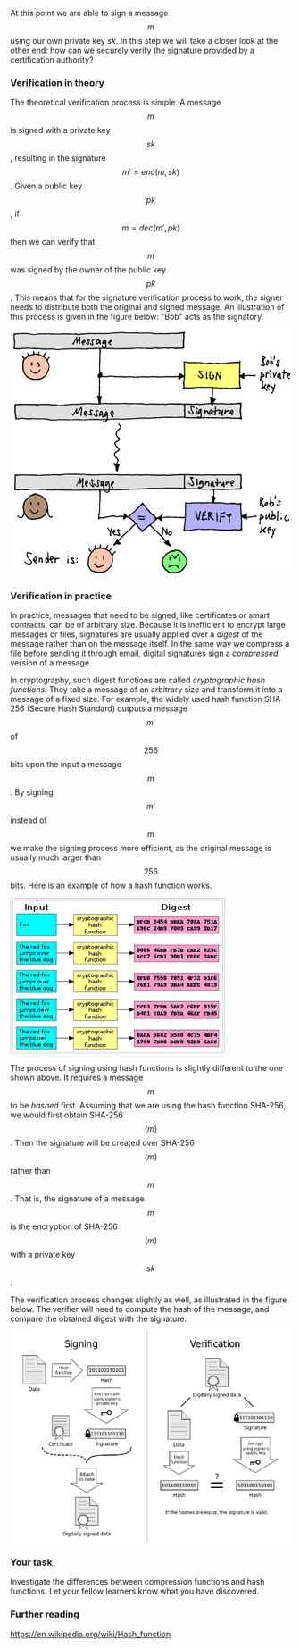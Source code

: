 At this point we are able to sign a message $$m$$ using our own private key $sk$. In this step we will take a closer look at the other end: how can we securely verify the signature provided by a certification authority?

### Verification in theory 

The theoretical verification process is simple. A message $$m$$ is signed with a private key $$sk$$, resulting in the signature $$m' = enc(m, sk)$$. Given a public key $$pk$$, if $$m = dec(m', pk)$$ then we can verify that $$m$$ was signed by the owner of the public key $$pk$$. This means that for the signature verification process to work, the signer needs to distribute both the original and signed message. An illustration of this process is given in the figure below: "Bob" acts as the signatory. 

![image](./images/signature-verification.png)
<!--- (source: https://www.cs.rit.edu/~ark/lectures/https02/signedmessage1.png) -->

### Verification in practice

In practice, messages that need to be signed, like certificates or smart contracts, can be of arbitrary size. Because it is inefficient to encrypt large messages or files, signatures are usually applied over a *digest* of the message rather than on the message itself. In the same way we compress a file before sending it through email, digital signatures sign a *compressed* version of a message. 

In cryptography, such digest functions are called *cryptographic hash functions*. They take a message of an arbitrary size and transform it into a message of a fixed size. For example, the widely used hash function SHA-256 (Secure Hash Standard) outputs a message $$m'$$ of $$256$$ bits upon the input a message $$m$$. By signing $$m'$$ instead of $$m$$ we make the signing process more efficient, as  the original message is usually much larger than $$256$$ bits. Here is an example of how a hash function works.

![GitHub Logo](./images/hash-function2.jpg)
<!--- (source: https://cdn.comparitech.com/wp-content/uploads/2016/11/2016-11-04-15_15_12-Cryptographic-hash-function-Wikipedia.png) -->
The process of signing using hash functions is slightly different to the one shown above. It requires a message $$m$$ to be *hashed* first. Assuming that we are using the hash function SHA-256, we would first obtain SHA-256$$(m)$$. Then the signature will be created over SHA-256$$(m)$$ rather than $$m$$. That is, the signature of a message $$m$$ is the encryption of SHA-256$$(m)$$ with a private key $$sk$$. 

The verification process changes slightly as well, as illustrated in the figure below. The verifier will need to compute the hash of the message, and compare the obtained digest with the signature. 

![GitHub Logo](./images/signature-hash.png)
<!--- (source: https://i.stack.imgur.com/eW9UY.png) -->

### Your task 

Investigate the differences between compression functions and hash functions. Let your fellow learners know what you have discovered.

### Further reading

https://en.wikipedia.org/wiki/Hash_function




